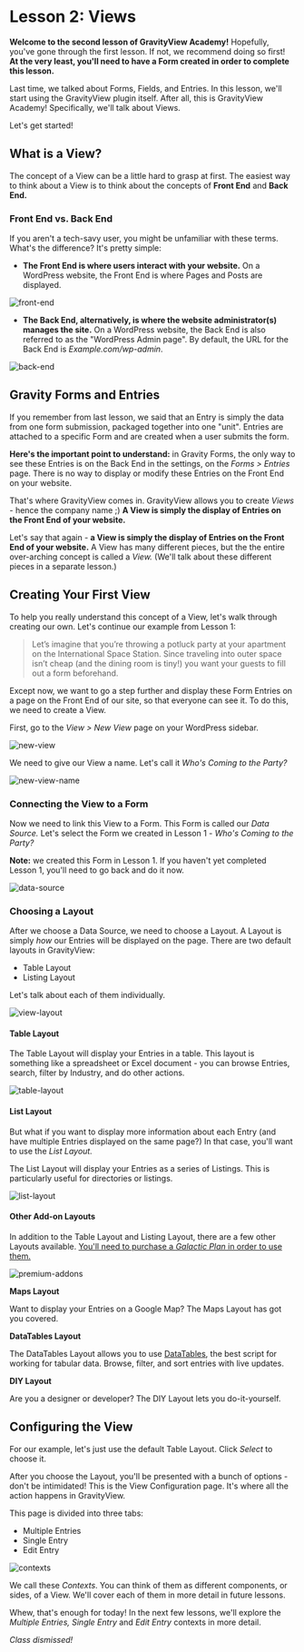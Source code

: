 # Lesson 2: Views

**Welcome to the second lesson of GravityView Academy!** Hopefully, you've gone through the first lesson. If not, we recommend doing so first! **At the very least, you'll need to have a Form created in order to complete this lesson.**

Last time, we talked about Forms, Fields, and Entries. In this lesson, we'll start using the GravityView plugin itself. After all, this is GravityView Academy! Specifically, we'll talk about Views.

Let's get started!

## What is a View?

The concept of a View can be a little hard to grasp at first. The easiest way to think about a View is to think about the concepts of **Front End** and **Back End.**

### Front End vs. Back End

If you aren't a tech-savy user, you might be unfamiliar with these terms. What's the difference? It's pretty simple:

* **The Front End is where users interact with your website.** On a WordPress website, the Front End is where Pages and Posts are displayed.

![front-end](../.gitbook/assets/front-end.png)

* **The Back End, alternatively, is where the website administrator\(s\) manages the site.** On a WordPress website, the Back End is also referred to as the "WordPress Admin page". By default, the URL for the Back End is _Example.com/wp-admin_.

![back-end](../.gitbook/assets/back-end.png)

## Gravity Forms and Entries

If you remember from last lesson, we said that an Entry is simply the data from one form submission, packaged together into one "unit". Entries are attached to a specific Form and are created when a user submits the form.

**Here's the important point to understand:** in Gravity Forms, the only way to see these Entries is on the Back End in the settings, on the _Forms &gt; Entries_ page. There is no way to display or modify these Entries on the Front End on your website.

That's where GravityView comes in. GravityView allows you to create _Views_ - hence the company name ;\) **A View is simply the display of Entries on the Front End of your website.**

Let's say that again - **a View is simply the display of Entries on the Front End of your website.** A View has many different pieces, but the the entire over-arching concept is called a _View._ \(We'll talk about these different pieces in a separate lesson.\)

## Creating Your First View

To help you really understand this concept of a View, let's walk through creating our own. Let's continue our example from Lesson 1:

> Let’s imagine that you’re throwing a potluck party at your apartment on the International Space Station. Since traveling into outer space isn’t cheap \(and the dining room is tiny!\) you want your guests to fill out a form beforehand.

Except now, we want to go a step further and display these Form Entries on a page on the Front End of our site, so that everyone can see it. To do this, we need to create a View.

First, go to the _View &gt; New View_ page on your WordPress sidebar.

![new-view](../.gitbook/assets/new-view.png)

We need to give our View a name. Let's call it _Who's Coming to the Party?_

![new-view-name](../.gitbook/assets/new-view-name.png)

### Connecting the View to a Form

Now we need to link this View to a Form. This Form is called our _Data Source._ Let's select the Form we created in Lesson 1 - _Who's Coming to the Party?_

**Note:** we created this Form in Lesson 1. If you haven't yet completed Lesson 1, you'll need to go back and do it now.

![data-source](../.gitbook/assets/data-source.png)

### Choosing a Layout

After we choose a Data Source, we need to choose a Layout. A Layout is simply _how_ our Entries will be displayed on the page. There are two default layouts in GravityView:

* Table Layout
* Listing Layout

Let's talk about each of them individually.

![view-layout](../.gitbook/assets/view-layout.png)

#### Table Layout

The Table Layout will display your Entries in a table. This layout is something like a spreadsheet or Excel document - you can browse Entries, search, filter by Industry, and do other actions.

![table-layout](../.gitbook/assets/table-layout%20%281%29.png)

#### List Layout

But what if you want to display more information about each Entry \(and have multiple Entries displayed on the same page?\) In that case, you'll want to use the _List Layout._

The List Layout will display your Entries as a series of Listings. This is particularly useful for directories or listings.

![list-layout](../.gitbook/assets/list-layout.png)

#### Other Add-on Layouts

In addition to the Table Layout and Listing Layout, there are a few other Layouts available. [You'll need to purchase a _Galactic Plan_ in order to use them.](https://gravityview.co/pricing/)

![premium-addons](../.gitbook/assets/premium-addons.png)

**Maps Layout**

Want to display your Entries on a Google Map? The Maps Layout has got you covered.

**DataTables Layout**

The DataTables Layout allows you to use [DataTables](https://datatables.net/), the best script for working for tabular data. Browse, filter, and sort entries with live updates.

**DIY Layout**

Are you a designer or developer? The DIY Layout lets you do-it-yourself.

## Configuring the View

For our example, let's just use the default Table Layout. Click _Select_ to choose it.

After you choose the Layout, you'll be presented with a bunch of options - don't be intimidated! This is the View Configuration page. It's where all the action happens in GravityView.

This page is divided into three tabs:

* Multiple Entries
* Single Entry
* Edit Entry

![contexts](../.gitbook/assets/contexts.png)

We call these _Contexts_. You can think of them as different components, or sides, of a View. We'll cover each of them in more detail in future lessons.

Whew, that's enough for today! In the next few lessons, we'll explore the _Multiple Entries,_ _Single Entry_ and _Edit Entry_ contexts in more detail.

_Class dismissed!_

